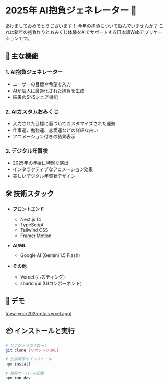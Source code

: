 # 2025年 AI抱負ジェネレーター 🎍

あけましておめでとうございます！
今年の抱負について悩んでいませんか？
これは新年の抱負作りとおみくじ体験をAIでサポートする日本語Webアプリケーションです。

## 🌟 主な機能

### 1. AI抱負ジェネレーター
- ユーザーの目標や希望を入力
- AIが個人に最適化された抱負を生成
- 結果のSNSシェア機能

### 2. AIカスタムおみくじ
- 入力された目標に基づいてカスタマイズされた運勢
- 仕事運、勉強運、恋愛運などの詳細な占い
- アニメーション付きの結果表示

### 3. デジタル年賀状
- 2025年の年始に特別な演出
- インタラクティブなアニメーション効果
- 美しいデジタル年賀状デザイン

## 🛠️ 技術スタック

- **フロントエンド**
  - Next.js 14
  - TypeScript
  - Tailwind CSS
  - Framer Motion

- **AI/ML**
  - Google AI (Gemini 1.5 Flash)

- **その他**
  - Vercel (ホスティング)
  - shadcn/ui (UIコンポーネント)

## 🚀 デモ

[[new-year2025-eta.vercel.app](https://new-year2025-eta.vercel.app/)]

## 📦 インストールと実行

```bash
# リポジトリのクローン
git clone [リポジトリURL]

# 依存関係のインストール
npm install

# 開発サーバーの起動
npm run dev
